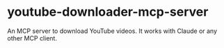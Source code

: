 # youtube-downloader-mcp-server
An MCP server to download YouTube videos. It works with Claude or any other MCP client.
